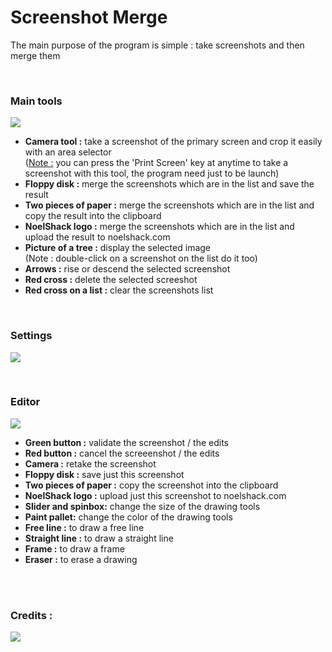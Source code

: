 <h1>Screenshot Merge</h1>
<p>The main purpose of the program is simple : take screenshots and then merge them</p>

<br/><h3>Main tools</h3>
<img src="http://i.imgur.com/jqVnABb.png"/>
<ul>
<li><b>Camera tool :</b> take a screenshot of the primary screen and crop it easily with an area selector<br/>
(<u>Note :</u> you can press the 'Print Screen' key at anytime to take a screenshot with this tool, the program need just to be launch)</li>
<li><b>Floppy disk :</b> merge the screenshots which are in the list and save the result</li>
<li><b>Two pieces of paper :</b> merge the screenshots which are in the list and copy the result into the clipboard</li>
<li><b>NoelShack logo :</b> merge the screenshots which are in the list and upload the result to noelshack.com</li>
<li><b>Picture of a tree :</b> display the selected image<br/>
(Note : double-click on a screenshot on the list do it too)</li>
<li><b>Arrows :</b> rise or descend the selected screenshot</li>
<li><b>Red cross :</b> delete the selected screeshot</li>
<li><b>Red cross on a list :</b> clear the screenshots list</li>
</ul>

<br/><h3>Settings</h3>
<img src="http://i.imgur.com/TL6Gk00.png"/>

<br/><h3>Editor</h3>
<img src="http://i.imgur.com/bY1GQf9.png"/>
<ul>
<li><b>Green button :</b> validate the screenshot / the edits</li>
<li><b>Red button :</b> cancel the screeenshot / the edits</li>
<li><b>Camera :</b> retake the screenshot</li>
<li><b>Floppy disk :</b> save just this screenshot</li>
<li><b>Two pieces of paper :</b> copy the screenshot into the clipboard</li>
<li><b>NoelShack logo :</b> upload just this screenshot to noelshack.com</li>
<li><b>Slider and spinbox:</b> change the size of the drawing tools</li>
<li><b>Paint pallet:</b> change the color of the drawing tools</li>
<li><b>Free line :</b> to draw a free line</li>
<li><b>Straight line :</b> to draw a straight line</li>
<li><b>Frame :</b> to draw a frame</li>
<li><b>Eraser :</b> to erase a drawing</li>
</ul>

<br/><br/><h3>Credits :</h3>
<img src="http://imgur.com/jlSGoox"/>
